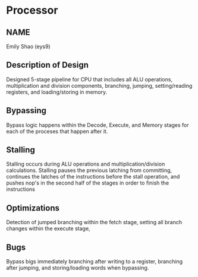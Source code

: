 # Processor
## NAME
Emily Shao (eys9)

## Description of Design
Designed 5-stage pipeline for CPU that includes all ALU operations, multiplication and division components, branching, jumping, setting/reading registers, and loading/storing in memory. 

## Bypassing
Bypass logic happens within the Decode, Execute, and Memory stages for each of the proceses that happen after it. 

## Stalling
Stalling occurs during ALU operations and multiplication/division calculations. Stalling pauses the previous latching from committing, continues the latches of the instructions before the stall operation, and pushes nop's in the second half of the stages in order to finish the instructions

## Optimizations
Detection of jumped branching within the fetch stage, setting all branch changes within the execute stage, 

## Bugs
Bypass bigs immediately branching after writing to a register, branching after jumping, and storing/loading words when bypassing. 